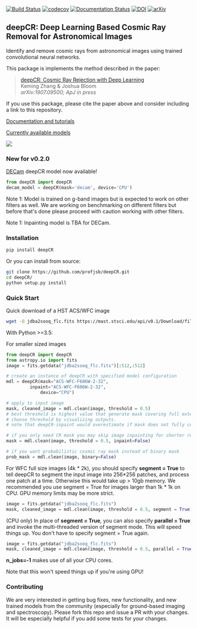 [![Build Status](https://travis-ci.com/profjsb/deepCR.svg?token=baKtC9yCzzwzzqM9ihAX&branch=master)](https://travis-ci.com/profjsb/deepCR) [![codecov](https://codecov.io/gh/profjsb/deepCR/branch/master/graph/badge.svg?token=SIwJFmKJqr)](https://codecov.io/gh/profjsb/deepCR)
[![Documentation Status](https://readthedocs.org/projects/deepcr/badge/?version=latest)](https://deepcr.readthedocs.io/en/latest/?badge=latest) [![DOI](https://joss.theoj.org/papers/10.21105/joss.01651/status.svg)](https://doi.org/10.21105/joss.01651) [![arXiv](https://img.shields.io/badge/astro--ph-1907.09500-blue)](https://arxiv.org/abs/1907.09500) 

## deepCR: Deep Learning Based Cosmic Ray Removal for Astronomical Images

Identify and remove cosmic rays from astronomical images using trained convolutional neural networks.

This package is implements the method described in the paper:
  > [deepCR: Cosmic Ray Rejection with Deep Learning](https://arxiv.org/abs/1907.09500)\
  > Keming Zhang & Joshua Bloom\
  > _arXiv:1907.09500; ApJ in press_
  
If you use this package, please cite the paper above and consider including a
link to this repository.

[Documentation and tutorials](deepcr.readthedocs.io)

[Currently available models](https://deepcr.readthedocs.io/en/latest/model_zoo.html)


<img src="https://raw.githubusercontent.com/profjsb/deepCR/master/imgs/postage-sm.jpg" wdith="90%">

### New for v0.2.0

[DECam](https://deepcr.readthedocs.io/en/latest/model_zoo.html#decam) deepCR model now available!

```python
from deepCR import deepCR
decam_model = deepCR(mask='decam', device='CPU')
```
Note 1: Model is trained on g-band images but is expected to work on 
other filters as well. We are working on benchmarking on different filters 
but before that's done please proceed with caution working with other filters.

Note 1: Inpainting model is TBA for DECam.

### Installation

```bash
pip install deepCR
```

Or you can install from source:

```bash
git clone https://github.com/profjsb/deepCR.git
cd deepCR/
python setup.py install
```

### Quick Start

Quick download of a HST ACS/WFC image

```bash
wget -O jdba2sooq_flc.fits https://mast.stsci.edu/api/v0.1/Download/file?uri=mast:HST/product/jdba2sooq_flc.fits
```

With Python >=3.5:

For smaller sized images
```python
from deepCR import deepCR
from astropy.io import fits
image = fits.getdata("jdba2sooq_flc.fits")[:512,:512]

# create an instance of deepCR with specified model configuration
mdl = deepCR(mask="ACS-WFC-F606W-2-32",
	     inpaint="ACS-WFC-F606W-2-32",
             device="CPU")

# apply to input image
mask, cleaned_image = mdl.clean(image, threshold = 0.5)
# best threshold is highest value that generate mask covering full extent of CR
# choose threshold by visualizing outputs.
# note that deepCR-inpaint would overestimate if mask does not fully cover CR.

# if you only need CR mask you may skip image inpainting for shorter runtime
mask = mdl.clean(image, threshold = 0.5, inpaint=False)

# if you want probabilistic cosmic ray mask instead of binary mask
prob_mask = mdl.clean(image, binary=False)
```

For WFC full size images (4k * 2k), you should specify **segment = True** to tell deepCR to segment the input image into 256*256 patches, and process one patch at a time.
Otherwise this would take up > 10gb memory. We recommended you use segment = True for images larger than 1k * 1k on CPU. GPU memory limits may be more strict.
```python
image = fits.getdata("jdba2sooq_flc.fits")
mask, cleaned_image = mdl.clean(image, threshold = 0.5, segment = True)
```

(CPU only) In place of **segment = True**, you can also specify **parallel = True** and invoke the multi-threaded version of segment mode. This will speed things up. You don't have to specify segment = True again.
```python
image = fits.getdata("jdba2sooq_flc.fits")
mask, cleaned_image = mdl.clean(image, threshold = 0.5, parallel = True, n_jobs=-1)
```
**n_jobs=-1** makes use of all your CPU cores.

Note that this won't speed things up if you're using GPU!

### Contributing

We are very interested in getting bug fixes, new functionality, and new trained models from the community (especially for ground-based imaging and spectroscopy). Please fork this repo and issue a PR with your changes. It will be especially helpful if you add some tests for your changes.
